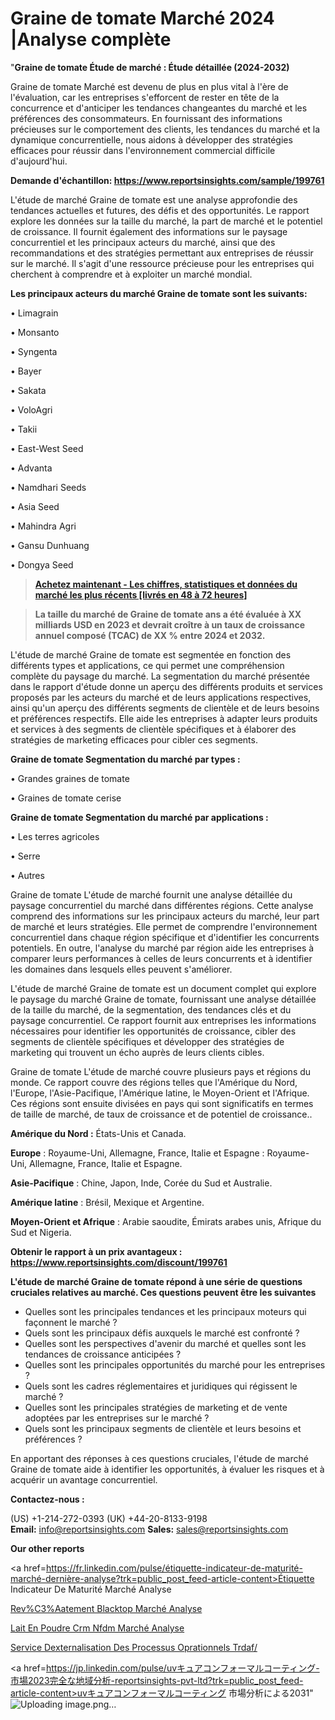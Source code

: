 # Graine de tomate Marché 2024 |Analyse complète

"<strong>Graine de tomate Étude de marché : Étude détaillée (2024-2032)</strong>

Graine de tomate Marché est devenu de plus en plus vital à l'ère de l'évaluation, car les entreprises s'efforcent de rester en tête de la concurrence et d'anticiper les tendances changeantes du marché et les préférences des consommateurs. En fournissant des informations précieuses sur le comportement des clients, les tendances du marché et la dynamique concurrentielle, nous aidons à développer des stratégies efficaces pour réussir dans l'environnement commercial difficile d'aujourd'hui.

<strong>Demande d'échantillon: <a href=https://www.reportsinsights.com/sample/199761>https://www.reportsinsights.com/sample/199761</a></strong>

L'étude de marché Graine de tomate est une analyse approfondie des tendances actuelles et futures, des défis et des opportunités. Le rapport explore les données sur la taille du marché, la part de marché et le potentiel de croissance. Il fournit également des informations sur le paysage concurrentiel et les principaux acteurs du marché, ainsi que des recommandations et des stratégies permettant aux entreprises de réussir sur le marché. Il s'agit d'une ressource précieuse pour les entreprises qui cherchent à comprendre et à exploiter un marché mondial.

<strong>Les principaux acteurs du marché Graine de tomate sont les suivants:</strong>

• Limagrain

• Monsanto

• Syngenta

• Bayer

• Sakata

• VoloAgri

• Takii

• East-West Seed

• Advanta

• Namdhari Seeds

• Asia Seed

• Mahindra Agri

• Gansu Dunhuang

• Dongya Seed
<blockquote><a href=https://www.reportsinsights.com/buynow/199761><span style=text-decoration: underline;><strong>Achetez maintenant - Les chiffres, statistiques et données du marché les plus récents [livrés en 48 à 72 heures]</strong></span></a></blockquote>
<blockquote><span style=text-decoration: underline;><strong>La taille du marché de Graine de tomate ans a été évaluée à XX milliards USD en 2023 et devrait croître à un taux de croissance annuel composé (TCAC) de XX % entre 2024 et 2032.</strong></span></blockquote>
L'étude de marché Graine de tomate est segmentée en fonction des différents types et applications, ce qui permet une compréhension complète du paysage du marché. La segmentation du marché présentée dans le rapport d'étude donne un aperçu des différents produits et services proposés par les acteurs du marché et de leurs applications respectives, ainsi qu'un aperçu des différents segments de clientèle et de leurs besoins et préférences respectifs. Elle aide les entreprises à adapter leurs produits et services à des segments de clientèle spécifiques et à élaborer des stratégies de marketing efficaces pour cibler ces segments.

<strong>Graine de tomate Segmentation du marché par types :</strong>

• Grandes graines de tomate

• Graines de tomate cerise

<strong>Graine de tomate Segmentation du marché par applications :</strong>

• Les terres agricoles

• Serre

• Autres

Graine de tomate L'étude de marché fournit une analyse détaillée du paysage concurrentiel du marché dans différentes régions. Cette analyse comprend des informations sur les principaux acteurs du marché, leur part de marché et leurs stratégies. Elle permet de comprendre l'environnement concurrentiel dans chaque région spécifique et d'identifier les concurrents potentiels. En outre, l'analyse du marché par région aide les entreprises à comparer leurs performances à celles de leurs concurrents et à identifier les domaines dans lesquels elles peuvent s'améliorer.

L'étude de marché Graine de tomate est un document complet qui explore le paysage du marché Graine de tomate, fournissant une analyse détaillée de la taille du marché, de la segmentation, des tendances clés et du paysage concurrentiel. Ce rapport fournit aux entreprises les informations nécessaires pour identifier les opportunités de croissance, cibler des segments de clientèle spécifiques et développer des stratégies de marketing qui trouvent un écho auprès de leurs clients cibles.

Graine de tomate L'étude de marché couvre plusieurs pays et régions du monde. Ce rapport couvre des régions telles que l'Amérique du Nord, l'Europe, l'Asie-Pacifique, l'Amérique latine, le Moyen-Orient et l'Afrique. Ces régions sont ensuite divisées en pays qui sont significatifs en termes de taille de marché, de taux de croissance et de potentiel de croissance..

<strong>Amérique du Nord :</strong> États-Unis et Canada.

<strong>Europe</strong> : Royaume-Uni, Allemagne, France, Italie et Espagne : Royaume-Uni, Allemagne, France, Italie et Espagne.

<strong>Asie-Pacifique</strong> : Chine, Japon, Inde, Corée du Sud et Australie.

<strong>Amérique latine</strong> : Brésil, Mexique et Argentine.

<strong>Moyen-Orient et Afrique</strong> : Arabie saoudite, Émirats arabes unis, Afrique du Sud et Nigeria.

<strong>Obtenir le rapport à un prix avantageux : <a href=https://www.reportsinsights.com/discount/199761>https://www.reportsinsights.com/discount/199761</a></strong>

<strong>L'étude de marché Graine de tomate répond à une série de questions cruciales relatives au marché. Ces questions peuvent être les suivantes</strong>
<ul>
  <li>Quelles sont les principales tendances et les principaux moteurs qui façonnent le marché ?</li>
  <li>Quels sont les principaux défis auxquels le marché est confronté ?</li>
  <li>Quelles sont les perspectives d'avenir du marché et quelles sont les tendances de croissance anticipées ?</li>
  <li>Quelles sont les principales opportunités du marché pour les entreprises ?</li>
  <li>Quels sont les cadres réglementaires et juridiques qui régissent le marché ?</li>
  <li>Quelles sont les principales stratégies de marketing et de vente adoptées par les entreprises sur le marché ?</li>
  <li>Quels sont les principaux segments de clientèle et leurs besoins et préférences ?</li>
</ul>
En apportant des réponses à ces questions cruciales, l'étude de marché Graine de tomate aide à identifier les opportunités, à évaluer les risques et à acquérir un avantage concurrentiel.

<strong>Contactez-nous :</strong>

(US) +1-214-272-0393
(UK) +44-20-8133-9198
<strong>Email:</strong> <a>info@reportsinsights.com</a>
<strong>Sales:</strong> <a>sales@reportsinsights.com</a>

<strong>Our other reports</strong>

<a href=https://fr.linkedin.com/pulse/étiquette-indicateur-de-maturité-marché-dernière-analyse?trk=public_post_feed-article-content>Étiquette Indicateur De Maturité Marché Analyse</a>

<a href=https://www.linkedin.com/pulse/rev%C3%AAtement-blacktop-march%C3%A9-taille-part-perspectives-hjdpf/>Rev%C3%Aatement Blacktop Marché Analyse</a>

<a href=https://www.linkedin.com/pulse/lait-en-poudre-%C3%A9cr%C3%A9m%C3%A9-nfdm-march%C3%A9-tendances-853mf/>Lait En Poudre Crm Nfdm Marché Analyse</a>

<a href=https://www.linkedin.com/pulse/service-dexternalisation-des-processus-op%C3%A9rationnels-trdaf/>Service Dexternalisation Des Processus Oprationnels Trdaf/</a>

<a href=https://jp.linkedin.com/pulse/uvキュアコンフォーマルコーティング-市場2023完全な地域分析-reportsinsights-pvt-ltd?trk=public_post_feed-article-content>uvキュアコンフォーマルコーティング 市場分析による2031</a>"
![Uploading image.png…]()
